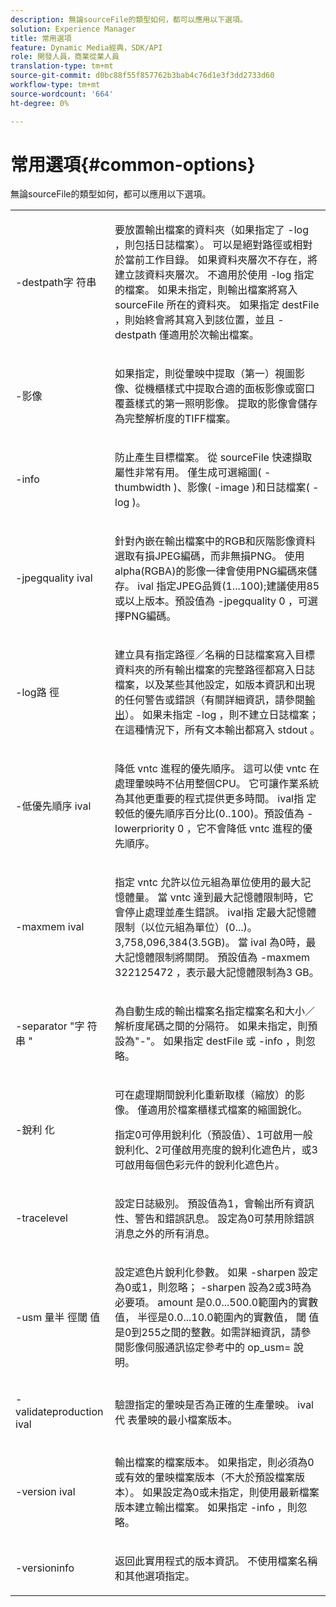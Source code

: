 ```yaml
---
description: 無論sourceFile的類型如何，都可以應用以下選項。
solution: Experience Manager
title: 常用選項
feature: Dynamic Media經典，SDK/API
role: 開發人員，商業從業人員
translation-type: tm+mt
source-git-commit: d0bc88f55f857762b3bab4c76d1e3f3dd2733d60
workflow-type: tm+mt
source-wordcount: '664'
ht-degree: 0%

---
```



# 常用選項{#common-options}

無論sourceFile的類型如何，都可以應用以下選項。

<table id="simpletable_3BFC3737C891411D84405CEEF6B19542"> 
 <tr class="strow"> 
  <td class="stentry"> <p> <span class="codeph"> -destpath字 <span class="varname"> 符串  </span> </span> </p> </td> 
  <td class="stentry"> <p>要放置輸出檔案的資料夾（如果指定了<span class="codeph"> -log </span> ，則包括日誌檔案）。 可以是絕對路徑或相對於當前工作目錄。 如果資料夾層次不存在，將建立該資料夾層次。 不適用於使用<span class="codeph"> -log </span>指定的檔案。 如果未指定，則輸出檔案將寫入<span class="varname"> sourceFile </span>所在的資料夾。 如果指定<span class="varname"> destFile </span>，則始終會將其寫入到該位置，並且<span class="codeph"> -destpath </span>僅適用於次輸出檔案。 </p> </td> 
 </tr> 
 <tr class="strow"> 
  <td class="stentry"> <p> <span class="codeph"> -影像 </span> </p> </td> 
  <td class="stentry"> <p>如果指定，則從暈映中提取（第一）視圖影像、從機櫃樣式中提取合適的面板影像或窗口覆蓋樣式的第一照明影像。 提取的影像會儲存為完整解析度的TIFF檔案。 </p> </td> 
 </tr> 
 <tr class="strow"> 
  <td class="stentry"> <p> <span class="codeph"> -info </span> </p> </td> 
  <td class="stentry"> <p>防止產生目標檔案。 從<span class="varname"> sourceFile </span>快速擷取屬性非常有用。 僅生成可選縮圖(<span class="codeph"> -thumbwidth </span>)、影像(<span class="codeph"> -image </span>)和日誌檔案(<span class="codeph"> -log </span>)。 </p> </td> 
 </tr> 
 <tr class="strow"> 
  <td class="stentry"> <p> <span class="codeph"> -jpegquality  <span class="varname"> ival  </span> </span> </p> </td> 
  <td class="stentry"> <p>針對內嵌在輸出檔案中的RGB和灰階影像資料選取有損JPEG編碼，而非無損PNG。 使用alpha(RGBA)的影像一律會使用PNG編碼來儲存。 <span class="varname"> ival </span> 指定JPEG品質(1...100);建議使用85或以上版本。預設值為<span class="codeph"> -jpegquality 0 </span>，可選擇PNG編碼。 </p> </td> 
 </tr> 
 <tr class="strow"> 
  <td class="stentry"> <p> <span class="codeph"> -log路 <span class="varname"> 徑  </span> </span> </p> </td> 
  <td class="stentry"> <p>建立具有指定路徑／名稱的日誌檔案寫入目標資料夾的所有輸出檔案的完整路徑都寫入日誌檔案，以及某些其他設定，如版本資訊和出現的任何警告或錯誤（有關詳細資訊，請參閱<a href="../../../../ir-api/vntc/utilities/c-ir-vignette-converter-vntc/r-ir-output.md#reference-c51e30b721eb416bb646089f0ac045c5" type="reference" format="dita" scope="local">輸出</a>）。 如果未指定<span class="codeph"> -log </span>，則不建立日誌檔案；在這種情況下，所有文本輸出都寫入<span class="codeph"> stdout </span>。 </p> </td> 
 </tr> 
 <tr class="strow"> 
  <td class="stentry"> <p> <span class="codeph"> -低優先順序 <span class="varname"> ival  </span> </span> </p> </td> 
  <td class="stentry"> <p>降低<span class="filepath"> vntc </span>進程的優先順序。 這可以使<span class="filepath"> vntc </span>在處理暈映時不佔用整個CPU。 它可讓作業系統為其他更重要的程式提供更多時間。 <span class="varname"> ival指 </span> 定較低的優先順序百分比(0..100)。預設值為<span class="codeph"> -lowerpriority 0 </span> ，它不會降低<span class="filepath"> vntc </span>進程的優先順序。 </p> </td> 
 </tr> 
 <tr class="strow"> 
  <td class="stentry"> <p> <span class="codeph"> -maxmem  <span class="varname"> ival  </span> </span> </p> </td> 
  <td class="stentry"> <p>指定<span class="filepath"> vntc </span>允許以位元組為單位使用的最大記憶體量。 當<span class="filepath"> vntc </span>達到最大記憶體限制時，它會停止處理並產生錯誤。 <span class="varname"> ival指 </span> 定最大記憶體限制（以位元組為單位）(0...)。3,758,096,384(3.5GB)。 當<span class="varname"> ival </span>為0時，最大記憶體限制將關閉。 預設值為<span class="codeph"> -maxmem 322125472 </span> ，表示最大記憶體限制為3 GB。 </p> </td> 
 </tr> 
 <tr class="strow"> 
  <td class="stentry"> <p> <span class="codeph"> -separator "字 <span class="varname"> 符串 </span>"  </span> </p> </td> 
  <td class="stentry"> <p>為自動生成的輸出檔案名指定檔案名和大小／解析度尾碼之間的分隔符。 如果未指定，則預設為"-"。 如果指定<span class="varname"> destFile </span>或<span class="codeph"> -info </span>，則忽略。 </p> </td> 
 </tr> 
 <tr class="strow"> 
  <td class="stentry"> <p> <span class="codeph"> -銳利 <span class="varname"> 化  </span> </span> </p> </td> 
  <td class="stentry"> <p>可在處理期間銳利化重新取樣（縮放）的影像。 僅適用於檔案櫃樣式檔案的縮圖銳化。 </p> <p>指定0可停用銳利化（預設值）、1可啟用一般銳利化、2可僅啟用亮度的銳利化遮色片，或3可啟用每個色彩元件的銳利化遮色片。 </p> </td> 
 </tr> 
 <tr class="strow"> 
  <td class="stentry"> <p> <span class="codeph"> -tracelevel  </span> </p> </td> 
  <td class="stentry"> <p>設定日誌級別。 預設值為1，會輸出所有資訊性、警告和錯誤訊息。 設定為0可禁用除錯誤消息之外的所有消息。 </p> </td> 
 </tr> 
 <tr class="strow"> 
  <td class="stentry"> <p> <span class="codeph"> -usm <span class="varname"> 量半 </span> <span class="varname"> 徑閾 </span> <span class="varname"> 值  </span> </span> </p> </td> 
  <td class="stentry"> <p>設定遮色片銳利化參數。 如果<span class="codeph"> -sharpen </span>設定為0或1，則忽略；<span class="codeph"> -sharpen </span>設為2或3時為必要項。 <span class="varname"> amount </span> 是0.0...500.0範圍內的實數值， <span class="varname">  </span> 半徑是0.0...10.0範圍內的實數值， <span class="varname"> 閾 </span> 值是0到255之間的整數。如需詳細資訊，請參閱影像伺服通訊協定參考中的<span class="codeph"> op_usm= </span>說明。 </p> </td> 
 </tr> 
 <tr class="strow"> 
  <td class="stentry"> <p> <span class="codeph"> -validateproduction  <span class="varname"> ival  </span> </span> </p> </td> 
  <td class="stentry"> <p>驗證指定的暈映是否為正確的生產暈映。 <span class="varname"> ival代 </span> 表暈映的最小檔案版本。 </p> </td> 
 </tr> 
 <tr class="strow"> 
  <td class="stentry"> <p> <span class="codeph"> -version  <span class="varname"> ival  </span> </span> </p> </td> 
  <td class="stentry"> <p>輸出檔案的檔案版本。 如果指定，則必須為0或有效的暈映檔案版本（不大於預設檔案版本）。 如果設定為0或未指定，則使用最新檔案版本建立輸出檔案。 如果指定<span class="codeph"> -info </span>，則忽略。 </p> </td> 
 </tr> 
 <tr class="strow"> 
  <td class="stentry"> <p> <span class="codeph"> -versioninfo  </span> </p> </td> 
  <td class="stentry"> <p>返回此實用程式的版本資訊。 不使用檔案名稱和其他選項指定。 </p> </td> 
 </tr> 
</table>

